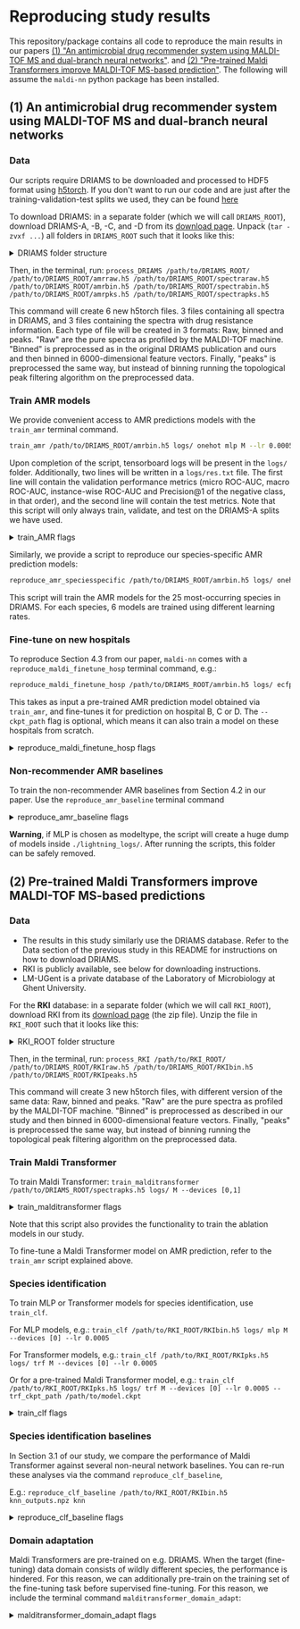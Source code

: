 # Reproducing study results

This repository/package contains all code to reproduce the main results in our papers [(1) "An antimicrobial drug recommender system using MALDI-TOF MS and dual-branch neural networks"](https://doi.org/10.7554/eLife.93242.1). and [(2) "Pre-trained Maldi Transformers improve MALDI-TOF MS-based prediction"](https://www.biorxiv.org/content/10.1101/2024.01.18.576189v1).
The following will assume the `maldi-nn` python package has been installed.

## (1) An antimicrobial drug recommender system using MALDI-TOF MS and dual-branch neural networks

### Data

Our scripts require DRIAMS to be downloaded and processed to HDF5 format using [h5torch](https://github.com/gdewael/h5torch).
If you don't want to run our code and are just after the training-validation-test splits we used, they can be found [here](https://github.com/gdewael/maldi-nn/blob/main/maldi_nn/utils/driams_split.json)

To download DRIAMS: in a separate folder (which we will call `DRIAMS_ROOT`), download DRIAMS-A, -B, -C, and -D from its [download page](https://datadryad.org/stash/dataset/doi:10.5061/dryad.bzkh1899q).
Unpack (`tar -zvxf ...`) all folders in `DRIAMS_ROOT` such that it looks like this:

<details><summary>DRIAMS folder structure</summary>

```
DRIAMS_ROOT/
├── DRIAMS-A
│   ├── id
│   │   ├── 2015
│   │   ├── 2016
│   │   ├── 2017
│   │   └── 2018
│   ├── raw
│   │   ├── 2015
│   │   ├── 2016
│   │   ├── 2017
│   │   └── 2018
│   ├─
...
├── DRIAMS-B
│   ├── binned_6000
│   │   └── 2018
│   ├── id
│   │   └── 2018
│   ├── preprocessed
│   │   └── 2018
│   └── raw
│       └── 2018
├── DRIAMS-C
│   ├─
...
└── DRIAMS-D
│   ├─
...

```

</details>

Then, in the terminal, run: `process_DRIAMS /path/to/DRIAMS_ROOT/ /path/to/DRIAMS_ROOT/amrraw.h5 /path/to/DRIAMS_ROOT/spectraraw.h5 /path/to/DRIAMS_ROOT/amrbin.h5 /path/to/DRIAMS_ROOT/spectrabin.h5 /path/to/DRIAMS_ROOT/amrpks.h5 /path/to/DRIAMS_ROOT/spectrapks.h5`

This command will create 6 new h5torch files. 3 files containing all spectra in DRIAMS, and 3 files containing the spectra with drug resistance information.
Each type of file will be created in 3 formats: Raw, binned and peaks. "Raw" are the pure spectra as profiled by the MALDI-TOF machine. "Binned" is preprocessed as in the original DRIAMS publication and ours and then binned in 6000-dimensional feature vectors. Finally, "peaks" is preprocessed the same way, but instead of binning running the topological peak filtering algorithm on the preprocessed data.

### Train AMR models

We provide convenient access to AMR predictions models with the `train_amr` terminal command.

```bash
train_amr /path/to/DRIAMS_ROOT/amrbin.h5 logs/ onehot mlp M --lr 0.0005 --devices [0]
```

Upon completion of the script, tensorboard logs will be present in the `logs/` folder. Additionally, two lines will be written in a `logs/res.txt` file. The first line will contain the validation performance metrics (micro ROC-AUC, macro ROC-AUC, instance-wise ROC-AUC and Precision@1 of the negative class, in that order), and the second line will contain the test metrics.
Note that this script will only always train, validate, and test on the DRIAMS-A splits we have used.

<details><summary>train_AMR flags</summary>

```
train_amr --help

usage: train_amr [-h] [--lr float] [--logging_file str] [--num_workers int] [--devices literal_eval] [--trf_n_peaks int] [--trf_ckpt_path str]
                 [--trf_ckpt_modeltype {vanilla,negpeaksampler,intensitymlm,onlyclf,onlyshf}]
                 path logs_path drug_embedder spectrum_embedder spectrum_embedder_size

Training script for dual-branch AMR recommender.

positional arguments:
  path                  path to h5torch file.
  logs_path             path to logs.
  drug_embedder         Which drug embedder to use, choices: {ecfp, onehot, gru, cnn, trf, img, kernel}
  spectrum_embedder     Which spectrum embedder to use, choices: {trf, mlp}
  spectrum_embedder_size
                        Which size to use for spectrum embedder, choices: {S, M, L, XL, Linear}. Linear is only available for mlp.

options:
  -h, --help            show this help message and exit
  --lr float            Learning rate. (default: 0.0005)
  --logging_file str    Which file to write final performances to. (default: res.txt)
  --num_workers int     Number of workers in dataloader. Reduce to alleviate CPU. (default: 4)
  --devices literal_eval
                        devices to use. Input an integer to specify a number of gpus or a list e.g. [1] or [0,1,3] to specify which gpus.
                        (default: 1)
  --trf_n_peaks int     Number of peaks for transformer-peak-based models (default: 200)
  --trf_ckpt_path str   Checkpoint path of malditransformer (default: None)
  --trf_ckpt_modeltype {vanilla,negpeaksampler,intensitymlm,onlyclf,onlyshf}
                        Maldi Transformer pre-trained modeltype. choices: {vanilla, negpeaksampler, intensitymlm, onlyclf, onlyshf} (default:
                        vanilla)
```
</details>

Similarly, we provide a script to reproduce our species-specific AMR prediction models:

```bash
reproduce_amr_speciesspecific /path/to/DRIAMS_ROOT/amrbin.h5 logs/ onehot mlp M --lr 0.0005 --devices [0]
```

This script will train the AMR models for the 25 most-occurring species in DRIAMS. For each species, 6 models are trained using different learning rates.


### Fine-tune on new hospitals

To reproduce Section 4.3 from our paper, `maldi-nn` comes with a `reproduce_maldi_finetune_hosp` terminal command, e.g.:

```bash
reproduce_maldi_finetune_hosp /path/to/DRIAMS_ROOT/amrbin.h5 logs/ ecfp M B 0.10 --ckpt_path logs/.../model.ckpt
```

This takes as input a pre-trained AMR prediction model obtained via `train_amr`, and fine-tunes it for prediction on hospital B, C or D.
The `--ckpt_path` flag is optional, which means it can also train a model on these hospitals from scratch.

<details><summary>reproduce_maldi_finetune_hosp flags</summary>

```
reproduce_maldi_finetune_hosp --help

usage: reproduce_maldi_finetune_hosp [-h] [--ckpt_path str] [--lr float] [--logging_file str] [--num_workers int] [--devices literal_eval]
                                     path logs_path drug_embedder spectrum_embedder hospital percent

Training script for dual-branch AMR recommender fine-tuning on other DRIAMS hospitals.

positional arguments:
  path                  path to h5torch file.
  logs_path             path to logs.
  drug_embedder         Which drug embedder to use, choices: {ecfp, onehot, gru, cnn, trf, img, kernel} Ignored if a ckpt_path is given.
  spectrum_embedder     Which size spectrum embedder to use, choices: {S, M, L, XL, Linear} Ignored if a ckpt_path is given
  hospital              Which DRIAMS hospital to fine-tune on, choices: {B, C, D}
  percent               Percentage of training data to use (100percent means 1000 samples)

options:
  -h, --help            show this help message and exit
  --ckpt_path str       Checkpoint from which to start training (default: None)
  --lr float            Learning rate, Ignored if a ckpt_path is given. (default: 0.0005)
  --logging_file str    Which file to write final performances to. (default: res.txt)
  --num_workers int     Number of workers in dataloader. Reduce to alleviate CPU. (default: 4)
  --devices literal_eval
                        devices to use. Input an integer to specify a number of gpus or a list e.g. [1] or [0,1,3] to specify which gpus.
                        (default: 1)
```

</details>

### Non-recommender AMR baselines

To train the non-recommender AMR baselines from Section 4.2 in our paper. Use the `reproduce_amr_baseline` terminal command

<details><summary>reproduce_amr_baseline flags</summary>

```
usage: reproduce_amr_baseline [-h] [--mlp_size {S,M,L,XL,Linear}] [--mlp_devices literal_eval] path outputs.npz modeltype

Training script for non-recommender AMR baselines.

positional arguments:
  path                  path to h5torch file.
  outputs.npz           numpy .npz file to write (test) predictions into.
  modeltype             Which modeltype to use as baseline, choices: {MLP, lr, xgb}

options:
  -h, --help            show this help message and exit
  --mlp_size {S,M,L,XL,Linear}
                        Which size spectrum embedder to use for MLP, choices: {S, M, L, XL, Linear} (default: ['M'])
  --mlp_devices literal_eval
                        devices to use for MLP. Input an integer to specify a number of gpus or a list e.g. [1] or [0,1,3] to specify which gpus.
                        (default: 1)
```

</details>

**Warning**, if MLP is chosen as modeltype, the script will create a huge dump of models inside `./lightning_logs/`. After running the scripts, this folder can be safely removed.

## (2) Pre-trained Maldi Transformers improve MALDI-TOF MS-based predictions

### Data

- The results in this study similarly use the DRIAMS database. Refer to the Data section of the previous study in this README for instructions on how to download DRIAMS.
- RKI is publicly available, see below for downloading instructions.
- LM-UGent is a private database of the Laboratory of Microbiology at Ghent University.

For the **RKI** database: in a separate folder (which we will call `RKI_ROOT`), download RKI from its [download page](https://zenodo.org/records/7702375) (the zip file).
Unzip the file in `RKI_ROOT` such that it looks like this:


<details><summary>RKI_ROOT folder structure</summary>

```
RKI_ROOT/
├── Achromobacter
│   └── Achromobacter xylosoxidans
│       └── ...
├── Acinetobacter
│   ├── Acinetobacter baumannii
│       └── ...
│   ├── Acinetobacter lwoffii
│       └── ...
│   └── Achromobacter pittii
│       └── ...
```

</details>

Then, in the terminal, run: `process_RKI /path/to/RKI_ROOT/ /path/to/DRIAMS_ROOT/RKIraw.h5 /path/to/DRIAMS_ROOT/RKIbin.h5 /path/to/DRIAMS_ROOT/RKIpeaks.h5`

This command will create 3 new h5torch files, with different version of the same data: Raw, binned and peaks. "Raw" are the pure spectra as profiled by the MALDI-TOF machine. "Binned" is preprocessed as described in our study and then binned in 6000-dimensional feature vectors. Finally, "peaks" is preprocessed the same way, but instead of binning running the topological peak filtering algorithm on the preprocessed data.

### Train Maldi Transformer

To train Maldi Transformer: `train_malditransformer /path/to/DRIAMS_ROOT/spectrapks.h5 logs/ M --devices [0,1]`

<details><summary>train_malditransformer flags</summary>

```
usage: train_malditransformer [-h] [--mode {vanilla,negpeaksampler,intensitymlm,onlyclf,onlyshf}] [--n_peaks int] [--p float] [--lmbda float]
                              [--lmbda2 float] [--steps float] [--batch_size int] [--lr float] [--num_workers int] [--devices literal_eval]
                              path logs_path spectrum_embedder

Training script for Maldi Transformer.

positional arguments:
  path                  path to h5torch file.
  logs_path             path to logs.
  spectrum_embedder     Which size spectrum embedder to use

options:
  -h, --help            show this help message and exit
  --mode {vanilla,negpeaksampler,intensitymlm,onlyclf,onlyshf}
                        Maldi Transformer training mode, choices: {vanilla, negpeaksampler, intensitymlm, onlyclf, onlyshf} Note that
                        negpeaksampler requires to run reproduce.estimate_peak_distr first. (default: vanilla)
  --n_peaks int         Number of peaks (default: 200)
  --p float             shuffle freq (default: 0.15)
  --lmbda float         Lambda. This is the probability with which to apply the spec id loss per step. (default: 0.01)
  --lmbda2 float        Additionally, fixed multiplier to apply to the spec id loss. (default: 1.0)
  --steps float         steps (default: 500000)
  --batch_size int      batch size per gpu, effective batch size is this value times the number of gpus. (pytorch ddp). (default: 512)
  --lr float            Learning rate. (default: 0.0005)
  --num_workers int     Number of workers in dataloader. Reduce to alleviate CPU. (default: 4)
  --devices literal_eval
                        devices to use. Input an integer to specify a number of gpus or a list e.g. [1] or [0,1,3] to specify which gpus.
                        (default: 1)
```

</details>

Note that this script also provides the functionality to train the ablation models in our study.

To fine-tune a Maldi Transformer model on AMR prediction, refer to the `train_amr` script explained above.

### Species identification

To train MLP or Transformer models for species identification, use `train_clf`.

For MLP models, e.g.: `train_clf /path/to/RKI_ROOT/RKIbin.h5 logs/ mlp M --devices [0] --lr 0.0005`

For Transformer models, e.g.: `train_clf /path/to/RKI_ROOT/RKIpks.h5 logs/ trf M --devices [0] --lr 0.0005`

Or for a pre-trained Maldi Transformer model, e.g.: `train_clf /path/to/RKI_ROOT/RKIpks.h5 logs/ trf M --devices [0] --lr 0.0005 --trf_ckpt_path /path/to/model.ckpt`

<details><summary>train_clf flags</summary>

```
usage: train_clf [-h] [--lr float] [--logging_file str] [--num_workers int] [--devices literal_eval] [--trf_n_peaks int] [--trf_ckpt_path str]
                 [--trf_ckpt_modeltype {vanilla,negpeaksampler,intensitymlm,onlyclf,onlyshf}] [--trf_transfer_output_head boolean]
                 path logs_path spectrum_embedder size

Training script for species identification.

positional arguments:
  path                  path to h5torch file.
  logs_path             path to logs.
  spectrum_embedder     Which spectrum embedder to use, choices: {mlp, trf}
  size                  Model size, choices: {Linear, S, M, L, XL}. Linear is only available for mlp.

options:
  -h, --help            show this help message and exit
  --lr float            Learning rate. (default: 0.0005)
  --logging_file str    Which file to write final performances to. (default: res.txt)
  --num_workers int     Number of workers in dataloader. Reduce to alleviate CPU. (default: 4)
  --devices literal_eval
                        devices to use. Input an integer to specify a number of gpus or a list e.g. [1] or [0,1,3] to specify which gpus.
                        (default: 1)
  --trf_n_peaks int     Number of peaks (default: 200)
  --trf_ckpt_path str   Checkpoint path of malditransformer (default: None)
  --trf_ckpt_modeltype {vanilla,negpeaksampler,intensitymlm,onlyclf,onlyshf}
                        Maldi Transformer pre-trained modeltype. choices: {vanilla, negpeaksampler, intensitymlm, onlyclf, onlyshf} (default:
                        vanilla)
  --trf_transfer_output_head boolean
                        Whether to transfer the clf output head of the Maldi Transformer. Can be set to true if domain adaptation was adopted.
                        (default: False)
```

</details>

### Species identification baselines

In Section 3.1 of our study, we compare the performance of Maldi Transformer against several non-neural network baselines. You can re-run these analyses via the command `reproduce_clf_baseline`,

E.g.: `reproduce_clf_baseline /path/to/RKI_ROOT/RKIbin.h5 knn_outputs.npz knn`

<details><summary>reproduce_clf_baseline flags</summary>

```
usage: reproduce_clf_baseline [-h] path outputs.npz modeltype

Training script for species identification baselines. Returns an npz file with predictions for the test set.

positional arguments:
  path         path to h5torch file.
  outputs.npz  numpy .npz file to write (test) predictions into.
  modeltype    Which modeltype to use as baseline, choices: {knn, lr, rf}

options:
  -h, --help   show this help message and exit
```

</details>

### Domain adaptation

Maldi Transformers are pre-trained on e.g. DRIAMS. When the target (fine-tuning) data domain consists of wildly different species, the performance is hindered. For this reason, we can additionally pre-train on the training set of the fine-tuning task before supervised fine-tuning. For this reason, we include the terminal command `malditransformer_domain_adapt`:

<details><summary>malditransformer_domain_adapt flags</summary>

```
usage: malditransformer_domain_adapt [-h] [--ckpt_path str] [--n_peaks int] [--p float] [--lmbda float] [--lmbda2 float] [--steps float]
                                     [--batch_size int] [--lr float] [--num_workers int] [--devices literal_eval]
                                     path logs_path spectrum_embedder

Training script for domain adaptation of a Maldi Transformer.

positional arguments:
  path                  path to h5torch file.
  logs_path             path to logs.
  spectrum_embedder     Which size spectrum embedder to use

options:
  -h, --help            show this help message and exit
  --ckpt_path str       Ckpt path (default: None)
  --n_peaks int         Number of peaks (default: 200)
  --p float             shuffle freq (default: 0.5)
  --lmbda float         Lambda. This is the probability with which to apply the spec id loss per step. (default: 0.01)
  --lmbda2 float        Additionally, fixed multiplier to apply to the spec id loss. (default: 1.0)
  --steps float         steps (default: 20000)
  --batch_size int      batch size (default: 512)
  --lr float            Learning rate. (default: 0.0005)
  --num_workers int     Number of workers in dataloader. Reduce to alleviate CPU. (default: 4)
  --devices literal_eval
```

</details>
